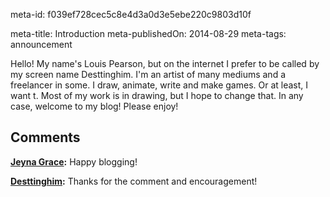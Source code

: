 meta-id: f039ef728cec5c8e4d3a0d3e5ebe220c9803d10f

meta-title: Introduction
meta-publishedOn: 2014-08-29
meta-tags: announcement

Hello! My name's Louis Pearson, but on the internet I prefer to be called by my screen name Desttinghim. I'm an artist of many mediums and a freelancer in some. I draw, animate, write and make games. Or at least, I want t. Most of my work is in drawing, but I hope to change that. In any case, welcome to my blog! Please enjoy!

## Comments

**[Jeyna Grace](#5 "2014-09-02 03:48:27"):** Happy blogging!

**[Desttinghim](#6 "2014-09-04 00:25:05"):** Thanks for the comment and encouragement!

